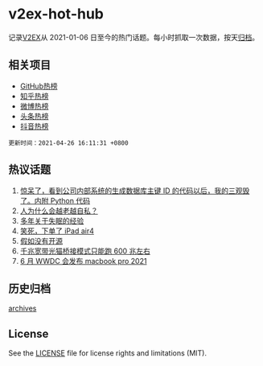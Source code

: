 # v2ex-hot-hub

 记录[V2EX](https://www.v2ex.com/)从 2021-01-06 日至今的热门话题。每小时抓取一次数据，按天[归档](archives)。
 
 ## 相关项目

- [GitHub热榜](https://github.com/lonnyzhang423/github-hot-hub)
- [知乎热榜](https://github.com/lonnyzhang423/zhihu-hot-hub)
- [微博热榜](https://github.com/lonnyzhang423/weibo-hot-hub)
- [头条热榜](https://github.com/lonnyzhang423/toutiao-hot-hub)
- [抖音热榜](https://github.com/lonnyzhang423/douyin-hot-hub)


 `更新时间：2021-04-26 16:11:31 +0800`

## 热议话题

1. [惊呆了，看到公司内部系统的生成数据库主键 ID 的代码以后，我的三观毁了。内附 Python 代码](https://www.v2ex.com/t/773177)
1. [人为什么会越老越自私？](https://www.v2ex.com/t/773150)
1. [多年关于失眠的经验](https://www.v2ex.com/t/773225)
1. [笑死，下单了 iPad air4](https://www.v2ex.com/t/773146)
1. [假如没有开源](https://www.v2ex.com/t/773246)
1. [千兆宽带光猫桥接模式只能跑 600 兆左右](https://www.v2ex.com/t/773168)
1. [6 月 WWDC 会发布 macbook pro 2021](https://www.v2ex.com/t/773327)

## 历史归档

[archives](archives)

## License

See the [LICENSE](LICENSE) file for license rights and limitations (MIT).
